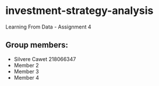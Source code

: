 # investment-strategy-analysis
Learning From Data - Assignment 4

## Group members:

- Silvere Cawet 218066347
- Member 2
- Member 3
- Member 4
